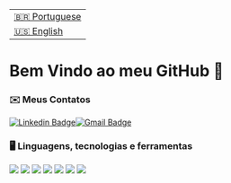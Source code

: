 <table>
  <tr>
    <td>
      <a href="README_ingles.md" disabled>🇧🇷 Portuguese</a>
    </td>
  </tr>
  <tr>
    <td>
      <a href="README.md">🇺🇸 English</a>
    </td>
   </tr>
</table> 

# Bem Vindo ao meu GitHub 👋

### ✉️ Meus Contatos
[![Linkedin Badge](https://img.shields.io/badge/-LinkedIn-blue?style=for-the-badge&logo=Linkedin&logoColor=white&link=https://https://www.linkedin.com/in/matheus-almeida-faria/)](https://www.linkedin.com/in/matheus-almeida-faria/)[![Gmail Badge](https://img.shields.io/badge/-Gmail-c14438?style=for-the-badge&logo=Gmail&logoColor=white&link=mailto:matheus.almeida.faria.almada@gmail.com)](mailto:matheus.almeida.faria.almada@gmail.com)

### 🖥 Linguagens, tecnologias e ferramentas

![](https://img.shields.io/badge/-VISUAL%20STUDIO%20CODE-blue)
![](https://img.shields.io/badge/-SPRING%20TOOL-brightgreen)
![](https://img.shields.io/badge/-JAVA-red)
![](https://img.shields.io/badge/-SQL-blue)
![](https://img.shields.io/badge/-HTML-orange)
![](https://img.shields.io/badge/-JAVASCRIPT-yellow)
![](https://img.shields.io/badge/-CSS-blue)

<!--
**MatheusAlmeidaFariaAlmada/MatheusAlmeidaFariaAlmada** is a ✨ _special_ ✨ repository because its `README.md` (this file) appears on your GitHub profile.
 
Here are some ideas to get you started:

- 🔭 I’m currently working on ...
- 🌱 I’m currently learning ...
- 👯 I’m looking to collaborate on ...
- 🤔 I’m looking for help with ...
- 💬 Ask me about ...
- 📫 How to reach me: ...
- 😄 Pronouns: ...
- ⚡ Fun fact: ...
-->
